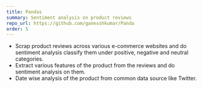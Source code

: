 ```yaml
---
title: Pandas
summary: Sentiment analysis on product reviews
repo_url: https://github.com/ganesshkumar/Panda
order: 5
---
```


* Scrap product reviews across various e-commerce websites and do sentiment analysis classify them under positive, negative and neutral categories.
* Extract various features of the product from the reviews and do sentiment analysis on them.
* Date wise analysis of the product from common data source like Twitter.

